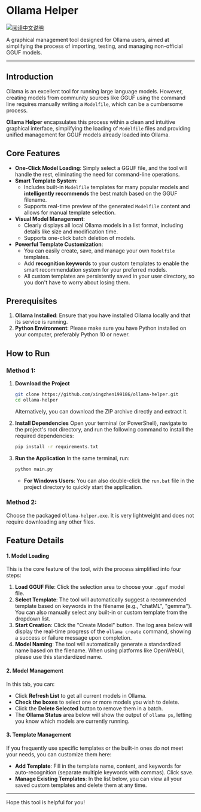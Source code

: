 # Ollama Helper
[![阅读中文说明](https://img.shields.io/badge/Language-中文-blue.svg)](README_zh.md)

A graphical management tool designed for Ollama users, aimed at simplifying the process of importing, testing, and managing non-official GGUF models.

-----

## Introduction

Ollama is an excellent tool for running large language models. However, creating models from community sources like GGUF using the command line requires manually writing a `Modelfile`, which can be a cumbersome process.

**Ollama Helper** encapsulates this process within a clean and intuitive graphical interface, simplifying the loading of `Modelfile` files and providing unified management for GGUF models already loaded into Ollama.

## Core Features

  - **One-Click Model Loading**: Simply select a GGUF file, and the tool will handle the rest, eliminating the need for command-line operations.
  - **Smart Template System**:
      - Includes built-in `Modelfile` templates for many popular models and **intelligently recommends** the best match based on the GGUF filename.
      - Supports real-time preview of the generated `Modelfile` content and allows for manual template selection.
  - **Visual Model Management**:
      - Clearly displays all local Ollama models in a list format, including details like size and modification time.
      - Supports one-click batch deletion of models.
  - **Powerful Template Customization**:
      - You can easily create, save, and manage your own `Modelfile` templates.
      - Add **recognition keywords** to your custom templates to enable the smart recommendation system for your preferred models.
      - All custom templates are persistently saved in your user directory, so you don't have to worry about losing them.

## Prerequisites

1.  **Ollama Installed**: Ensure that you have installed Ollama locally and that its service is running.
2.  **Python Environment**: Please make sure you have Python installed on your computer, preferably Python 10 or newer.

## How to Run

### Method 1:

1.  **Download the Project**

    ```bash
    git clone https://github.com/xingzhen199186/ollama-helper.git
    cd ollama-helper
    ```

    Alternatively, you can download the ZIP archive directly and extract it.

2.  **Install Dependencies**
    Open your terminal (or PowerShell), navigate to the project's root directory, and run the following command to install the required dependencies:

    ```bash
    pip install -r requirements.txt
    ```

3.  **Run the Application**
    In the same terminal, run:

    ```bash
    python main.py
    ```

      - **For Windows Users**: You can also double-click the `run.bat` file in the project directory to quickly start the application.

### Method 2:

Choose the packaged `Ollama-helper.exe`. It is very lightweight and does not require downloading any other files.

## Feature Details

#### 1\. Model Loading

This is the core feature of the tool, with the process simplified into four steps:

1.  **Load GGUF File**: Click the selection area to choose your `.gguf` model file.
2.  **Select Template**: The tool will automatically suggest a recommended template based on keywords in the filename (e.g., "chatML", "gemma"). You can also manually select any built-in or custom template from the dropdown list.
3.  **Start Creation**: Click the "Create Model" button. The log area below will display the real-time progress of the `ollama create` command, showing a success or failure message upon completion.
4.  **Model Naming**: The tool will automatically generate a standardized name based on the filename. When using platforms like OpenWebUI, please use this standardized name.

#### 2\. Model Management

In this tab, you can:

  - Click **Refresh List** to get all current models in Ollama.
  - **Check the boxes** to select one or more models you wish to delete.
  - Click the **Delete Selected** button to remove them in a batch.
  - The **Ollama Status** area below will show the output of `ollama ps`, letting you know which models are currently running.

#### 3\. Template Management

If you frequently use specific templates or the built-in ones do not meet your needs, you can customize them here:

  - **Add Template**: Fill in the template name, content, and keywords for auto-recognition (separate multiple keywords with commas). Click save.
  - **Manage Existing Templates**: In the list below, you can view all your saved custom templates and delete them at any time.

-----

Hope this tool is helpful for you\!
